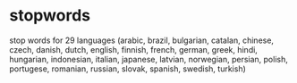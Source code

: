 # stopwords
stop words for 29 languages (arabic, brazil, bulgarian, catalan, chinese, czech, danish, dutch, english, finnish, french, german, greek, hindi, hungarian, indonesian, italian, japanese, latvian, norwegian, persian, polish, portugese, romanian, russian, slovak, spanish, swedish, turkish)
